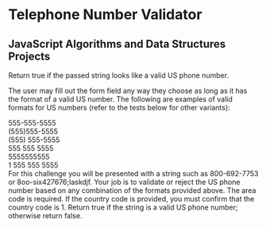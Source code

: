 # Telephone Number Validator
## JavaScript Algorithms and Data Structures Projects
Return true if the passed string looks like a valid US phone number.

The user may fill out the form field any way they choose as long as it has the format of a valid US number. The following are examples of valid formats for US numbers (refer to the tests below for other variants):

555-555-5555 <br/>
(555)555-5555 <br/>
(555) 555-5555 <br/>
555 555 5555 <br/>
5555555555 <br/>
1 555 555 5555 <br/>
For this challenge you will be presented with a string such as 800-692-7753 or 8oo-six427676;laskdjf. Your job is to validate or reject the US phone number based on any combination of the formats provided above. The area code is required. If the country code is provided, you must confirm that the country code is 1. Return true if the string is a valid US phone number; otherwise return false.
